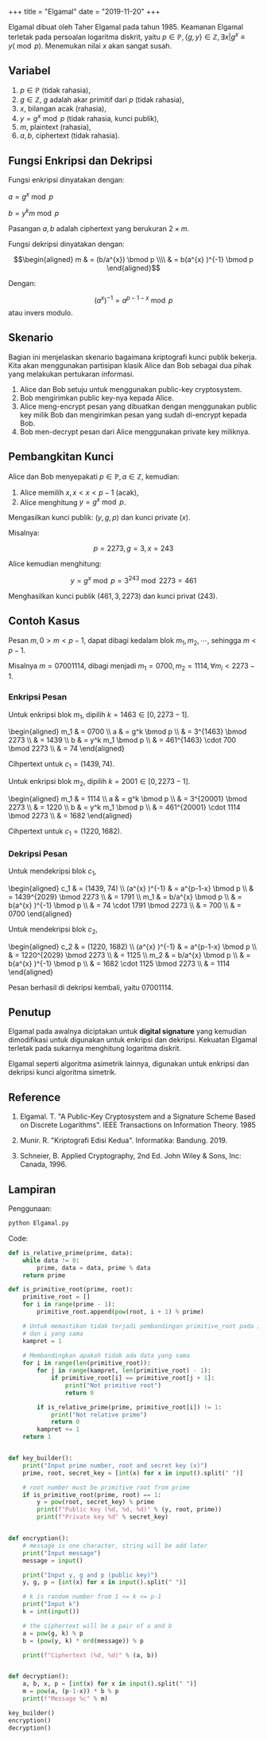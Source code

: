 +++
title     = "Elgamal"
date      = "2019-11-20"
+++


Elgamal dibuat oleh Taher Elgamal pada tahun 1985. Keamanan Elgamal terletak pada persoalan logaritma diskrit, yaitu
$p \in \mathbb{P}, \{g, y\} \in \mathbb{Z}, \exists x | g^{x} \equiv y (\bmod p)$. Menemukan nilai $x$ akan sangat
susah.

## Variabel

1. $p \in \mathbb{P}$ (tidak rahasia),
2. $g \in \mathbb{Z}$, $g$ adalah akar primitif dari $p$ (tidak rahasia),
3. $x$, bilangan acak (rahasia),
4. $y = g^x \bmod p$ (tidak rahasia, kunci publik),
5. $m$, plaintext (rahasia),
6. $a, b$, ciphertext (tidak rahasia).

## Fungsi Enkripsi dan Dekripsi

Fungsi enkripsi dinyatakan dengan:

$a = g^x \bmod p$

$b = y^k m \bmod p$

Pasangan $a, b$ adalah ciphertext yang berukuran $2 \times m$.

Fungsi dekripsi dinyatakan dengan:

$$\begin{aligned}
m & = (b/a^{x}) \bmod p \\\\
  & = b(a^{x} )^{-1} \bmod p
\end{aligned}$$

Dengan:

$$(a^{x} )^{-1} = a^{p-1-x} \bmod p$$ atau invers modulo.

## Skenario

Bagian ini menjelaskan skenario bagaimana kriptografi kunci publik bekerja. Kita akan menggunakan partisipan klasik
Alice dan Bob sebagai dua pihak  yang melakukan pertukaran informasi.

1. Alice dan Bob setuju untuk menggunakan public-key cryptosystem.
2. Bob mengirimkan public key-nya kepada Alice.
3. Alice meng-encrypt pesan yang dibuatkan dengan menggunakan public key milik Bob dan mengirimkan pesan yang sudah
   di-encrypt kepada Bob.
4. Bob men-decrypt pesan dari Alice menggunakan private key miliknya.

## Pembangkitan Kunci

Alice dan Bob menyepakati $p \in \mathbb{P}, a \in \mathbb{Z}$, kemudian:

1. Alice memilih $x, x < x < p-1$ (acak),
2. Alice menghitung $y = g^x \bmod p$.

Mengasilkan kunci publik: $(y, g, p)$ dan kunci private $(x)$.

Misalnya:

$$p = 2273, g = 3, x = 243$$

Alice kemudian menghitung:

$$y = g^x \bmod p = 3^{243} \bmod 2273 = 461$$

Menghasilkan kunci publik $(461, 3, 2273)$ dan kunci privat $(243)$.

## Contoh Kasus

Pesan $m, 0 > m < p-1$, dapat dibagi kedalam blok $m_1, m_2, \cdots$, sehingga $m < p-1$.

Misalnya $m = 07001114$, dibagi menjadi $m_1 = 0700, m_2 = 1114, \forall m_i < 2273 - 1$.

### Enkripsi Pesan

Untuk enkripsi blok $m_1$, dipilih $k = 1463 \in [0, 2273-1]$.

\begin{aligned}
m_1 & = 0700 \\\\
a   & = g^k \bmod p \\\\
    & = 3^{1463} \bmod 2273 \\\\
    & = 1439 \\\\
b   & = y^k m_1 \bmod p \\\\
    & = 461^{1463} \cdot 700 \bmod 2273 \\\\
    & = 74
\end{aligned}

Cihpertext untuk $c_1 = (1439, 74)$.

Untuk enkripsi blok $m_2$, dipilih $k = 2001 \in [0, 2273-1]$.

\begin{aligned}
m_1 & = 1114 \\\\
a   & = g^k \bmod p \\\\
    & = 3^{20001} \bmod 2273 \\\\
    & = 1220 \\\\
b   & = y^k m_1 \bmod p \\\\
    & = 461^{20001} \cdot 1114 \bmod 2273 \\\\
    & = 1682
\end{aligned}

Cihpertext untuk $c_1 = (1220, 1682)$.

### Dekripsi Pesan

Untuk mendekripsi blok $c_1$,

\begin{aligned}
c_1 & = (1439, 74) \\\\
(a^{x} )^{-1} & = a^{p-1-x} \bmod p \\\\
    & = 1439^{2029} \bmod 2273 \\\\
    & = 1791 \\\\
m_1 & = b/a^{x} \bmod p \\\\
    & = b(a^{x} )^{-1} \bmod p \\\\
    & = 74 \cdot 1791 \bmod 2273 \\\\
    & = 700 \\\\
    & = 0700
\end{aligned}

Untuk mendekripsi blok $c_2$,

\begin{aligned}
c_2 & = (1220, 1682) \\\\
(a^{x} )^{-1} & = a^{p-1-x} \bmod p \\\\
    & = 1220^{2029} \bmod 2273 \\\\
    & = 1125 \\\\
m_2 & = b/a^{x} \bmod p \\\\
    & = b(a^{x} )^{-1} \bmod p \\\\
    & = 1682 \cdot 1125 \bmod 2273 \\\\
    & = 1114
\end{aligned}

Pesan berhasil di dekripsi kembali, yaitu $07001114$.

## Penutup

Elgamal pada awalnya diciptakan untuk __digital signature__ yang kemudian
dimodifikasi untuk digunakan untuk enkripsi dan dekripsi. Kekuatan Elgamal
terletak pada sukarnya menghitung logaritma diskrit.

Elgamal seperti algoritma asimetrik lainnya, digunakan untuk enkripsi dan
dekripsi kunci algoritma simetrik.

## Reference

1. Elgamal. T. "A Public-Key Cryptosystem and a Signature Scheme Based on Discrete Logarithms". IEEE Transactions on
   Information Theory. 1985

2. Munir. R. "Kriptografi Edisi Kedua". Informatika: Bandung. 2019.

3. Schneier, B. Applied Cryptography, 2nd Ed. John Wiley & Sons, Inc: Canada, 1996.

## Lampiran

Penggunaan: 

```bash
python Elgamal.py
```

Code:

```py
def is_relative_prime(prime, data):
    while data != 0:
        prime, data = data, prime % data
    return prime

def is_primitive_root(prime, root):
    primitive_root = []
    for i in range(prime - 1):
        primitive_root.append(pow(root, i + 1) % prime)

    # Untuk memastikan tidak terjadi pembandingan primitive_root pada indeks j
    # dan i yang sama
    kampret = 1
    
    # Membandingkan apakah tidak ada data yang sama
    for i in range(len(primitive_root)):
        for j in range(kampret, len(primitive_root) - 1):
            if primitive_root[i] == primitive_root[j + 1]:
                print("Not primitive root")
                return 0

        if is_relative_prime(prime, primitive_root[i]) != 1:
            print("Not relative prime")
            return 0
        kampret += 1
    return 1


def key_builder():
    print("Input prime number, root and secret key (x)")
    prime, root, secret_key = [int(x) for x in input().split(" ")]

    # root number must be primitive root from prime
    if is_primitive_root(prime, root) == 1:
        y = pow(root, secret_key) % prime
        print(f"Public Key (%d, %d, %d)" % (y, root, prime))
        print(f"Private key %d" % secret_key)


def encryption():
    # message is one character, string will be add later
    print("Input message")
    message = input()

    print("Input y, g and p (public key)")
    y, g, p = [int(x) for x in input().split(" ")]

    # k is random number from 1 <= k <= p-1
    print("Input k")
    k = int(input())

    # the ciphertext will be a pair of a and b
    a = pow(g, k) % p
    b = (pow(y, k) * ord(message)) % p

    print(f"Ciphertext (%d, %d)" % (a, b))


def decryption():
    a, b, x, p = [int(x) for x in input().split(" ")]
    m = pow(a, (p-1-x)) * b % p
    print(f"Message %c" % m)

key_builder()
encryption()
decryption()
```
